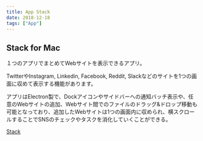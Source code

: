 ```yaml
---
title: App Stack
date: 2018-12-18
tags: ["App"]
---
```


## Stack for Mac
１つのアプリでまとめてWebサイトを表示できるアプリ。
<!--more-->
TwitterやInstagram, Linkedin, Facebook, Reddit, Slackなどのサイトを1つの画面に収めて表示する機能があります。

アプリはElectron製で、Dockアイコンやサイドバーへの通知バッチ表示や、任意のWebサイトの追加、Webサイト間でのファイルのドラッグ&ドロップ移動も可能となっており、追加したWebサイトは1つの画面内に収められ、横スクロールすることでSNSのチェックやタスクを消化していくことができる。

[Stack](https://getstack.app/)
